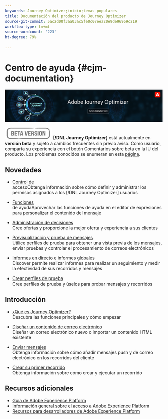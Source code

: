 ```yaml
---
keywords: Journey Optimizer;inicio;temas populares
title: Documentación del producto de Journey Optimizer
source-git-commit: 5ac2d00f3aa03ac5fe0c07eea20e9de96959c219
workflow-type: tm+mt
source-wordcount: '223'
ht-degree: 79%

---
```


# Centro de ayuda {#cjm-documentation}

![](using/assets/do-not-localize/banner-cjm.png)

![](using/assets/do-not-localize/badge.png)
**[!DNL Journey Optimizer]** está actualmente en **versión beta** y sujeto a cambios frecuentes sin previo aviso. Como usuario, comparta su experiencia con el botón Comentarios sobre beta en la IU del producto. Los problemas conocidos se enumeran en esta [página](using/known-issues.md).

## Novedades

* [Control de ](using/administration/permissions-overview.md) </br> accesoObtenga información sobre cómo definir y administrar los permisos asignados a los  [!DNL Journey Optimizer] usuarios

* [Funciones ](using/personalization/functions/functions.md) </br> de ayudaAprovechar las funciones de ayuda en el editor de expresiones para personalizar el contenido del mensaje

* [Administración de decisiones](using/offers/get-started/starting-offer-decisioning.md) </br> Cree ofertas y proporcione la mejor oferta y experiencia a sus clientes

* [Previsualización y prueba de mensajes](using/preview.md) </br> Utilice perfiles de prueba para obtener una vista previa de los mensajes, enviar pruebas y controlar el procesamiento de correos electrónicos

* [Informes en directo ](using/reports/live-report.md) e informes  [globales](using/reports/global-report.md)</br> Discover permite realizar informes para realizar un seguimiento y medir la efectividad de sus recorridos y mensajes

* [Crear perfiles de prueba](using/building-journeys/creating-test-profiles.md) </br> Cree perfiles de prueba y úselos para probar mensajes y recorridos

## Introducción

* [¿Qué es Journey Optimizer?](using/get-started.md) </br> Descubra las funciones principales y cómo empezar

* [Diseñar un contenido de correo electrónico](using/design-emails.md) </br>Diseñar un correo electrónico nuevo o importar un contenido HTML existente

* [Enviar mensajes](using/building-journeys/journey.md) </br> Obtenga información sobre cómo añadir mensajes push y de correo electrónico en los recorridos del cliente

* [Crear su primer recorrido](using/building-journeys/journeys-uc.md) </br>Obtenga información sobre cómo crear y ejecutar un recorrido

## Recursos adicionales

* [Guía de Adobe Experience Platform](https://experienceleague.adobe.com/docs/experience-platform/landing/home.html?lang=es)
* [Información general sobre el acceso a Adobe Experience Platform](https://experienceleague.adobe.com/docs/experience-platform/access-control/home.html?lang=es)
* [Recursos para desarrolladores de Adobe Experience Platform](https://www.adobe.com/es/experience-platform/documentation-and-developer-resources.html)
